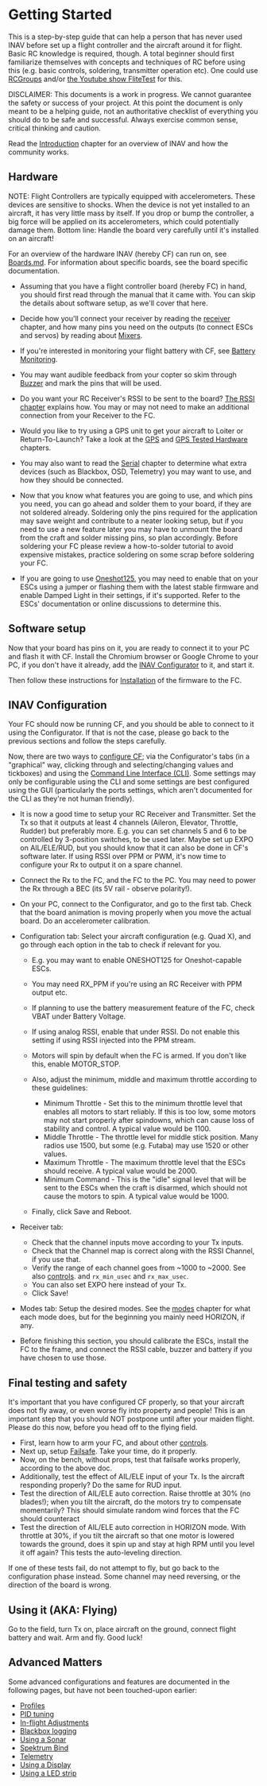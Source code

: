 # Getting Started

This is a step-by-step guide that can help a person that has never used INAV before set up a flight controller and the aircraft around it for flight. Basic RC knowledge is required, though. A total beginner should first familiarize themselves with concepts and techniques of RC before using this (e.g. basic controls, soldering, transmitter operation etc). One could use [RCGroups](http://www.rcgroups.com/forums/index.php) and/or [the Youtube show FliteTest](https://www.youtube.com/user/flitetest) for this.

DISCLAIMER: This documents is a work in progress. We cannot guarantee the safety or success of your project. At this point the document is only meant to be a helping guide, not an authoritative checklist of everything you should do to be safe and successful. Always exercise common sense, critical thinking and caution.

Read the [Introduction](Introduction.md) chapter for an overview of INAV and how the community works.

## Hardware

NOTE: Flight Controllers are typically equipped with accelerometers. These devices are sensitive to shocks. When the device is not yet installed  to an aircraft, it has very little mass by itself. If you drop or bump the controller, a big force will be applied on its accelerometers, which could potentially damage them. Bottom line: Handle the board very carefully until it's installed on an aircraft!

For an overview of the hardware INAV (hereby CF) can run on, see [Boards.md](Boards.md). For information about specific boards, see the board specific documentation.

* Assuming that you have a flight controller board (hereby FC) in hand, you should first read through the manual that it came with. You can skip the details about software setup, as we'll cover that here.

* Decide how you'll connect your receiver by reading the [receiver](Rx.md) chapter, and how many pins you need on the outputs (to connect ESCs and servos) by reading about [Mixers](Mixer.md).

* If you're interested in monitoring your flight battery with CF, see [Battery Monitoring](Battery.md).

* You may want audible feedback from your copter so skim through [Buzzer](Buzzer.md) and mark the pins that will be used.

* Do you want your RC Receiver's RSSI to be sent to the board? [The RSSI chapter](Rssi.md) explains how. You may or may not need to make an additional connection from your Receiver to the FC.

* Would you like to try using a GPS unit to get your aircraft to Loiter or Return-To-Launch? Take a look at the [GPS](Gps.md) and [GPS Tested Hardware](Gps.md#hardware) chapters.

* You may also want to read the [Serial](Serial.md) chapter to determine what extra devices (such as Blackbox, OSD, Telemetry) you may want to use, and how they should be connected.

* Now that you know what features you are going to use, and which pins you need, you can go ahead and solder them to your board, if they are not soldered already. Soldering only the pins required for the application may save weight and contribute to a neater looking setup, but if you need to use a new feature later you may have to unmount the board from the craft and solder missing pins, so plan accordingly.  Before soldering your FC please review a how-to-solder tutorial to avoid expensive mistakes, practice soldering on some scrap before soldering your FC.

* If you are going to use [Oneshot125](Oneshot.md), you may need to enable that on your ESCs using a jumper or flashing them with the latest stable firmware and enable Damped Light in their settings, if it's supported. Refer to the ESCs' documentation or online discussions to determine this.

## Software setup

Now that your board has pins on it, you are ready to connect it to your PC and flash it with CF. Install the Chromium browser or Google Chrome to your PC, if you don't have it already, add the [INAV Configurator](https://chrome.google.com/webstore/detail/cleanflight-configurator/enacoimjcgeinfnnnpajinjgmkahmfgb) to it, and start it.

Then follow these instructions for [Installation](Installation.md) of the firmware to the FC.

## INAV Configuration

Your FC should now be running CF, and you should be able to connect to it using the Configurator. If that is not the case, please go back to the previous sections and follow the steps carefully.

<!--- This next paragraph should probably contain less info, as this info already exists in Configuration.md -->
Now, there are two ways to [configure CF](Configuration.md); via  the Configurator's tabs (in a "graphical" way, clicking through and selecting/changing values and tickboxes) and using the [Command Line Interface (CLI)](Cli.md). Some settings may only be configurable using the CLI and some settings are best configured using the GUI (particularly the ports settings, which aren't documented for the CLI as they're not human friendly).

* It is now a good time to setup your RC Receiver and Transmitter. Set the Tx so that it outputs at least 4 channels (Aileron, Elevator, Throttle, Rudder) but preferably more. E.g. you can set channels 5 and 6 to be controlled by 3-position switches, to be used later. Maybe set up EXPO on AIL/ELE/RUD, but you should know that it can also be done in CF's software later. If using RSSI over PPM or PWM, it's now time to configure your Rx to output it on a spare channel.

* Connect the Rx to the FC, and the FC to the PC. You may need to power the Rx through a BEC (its 5V rail - observe polarity!).

* On your PC, connect to the Configurator, and go to the first tab. Check that the board animation is moving properly when you move the actual board. Do an accelerometer calibration.

* Configuration tab: Select your aircraft configuration (e.g. Quad X), and go through each option in the tab to check if relevant for you.

  * E.g. you may want to enable ONESHOT125 for Oneshot-capable ESCs.
  * You may need RX_PPM if you're using an RC Receiver with PPM output etc.
  * If planning to use the battery measurement feature of the FC, check VBAT under Battery Voltage.
  * If using analog RSSI, enable that under RSSI. Do not enable this setting if using RSSI injected into the PPM stream.
  * Motors will spin by default when the FC is armed. If you don't like this, enable MOTOR_STOP.
  * Also, adjust the minimum, middle and maximum throttle according to these guidelines:

    * Minimum Throttle - Set this to the minimum throttle level that enables all motors to start reliably. If this is too low, some motors may not start properly after spindowns, which can cause loss of stability and control. A typical value would be 1100.
    * Middle Throttle - The throttle level for middle stick position. Many radios use 1500, but some (e.g. Futaba) may use 1520 or other values.
    * Maximum Throttle - The maximum throttle level that the ESCs should receive. A typical value would be 2000.
    * Minimum Command - This is the "idle" signal level that will be sent to the ESCs when the craft is disarmed, which should not cause the motors to spin. A typical value would be 1000.
  * Finally, click Save and Reboot.

* Receiver tab:
    * Check that the channel inputs move according to your Tx inputs.
    * Check that the Channel map is correct along with the RSSI Channel, if you use that.
    * Verify the range of each channel goes from ~1000 to ~2000.  See also [controls](Controls.md). and `rx_min_usec` and `rx_max_usec`.
    * You can also set EXPO here instead of your Tx.
    * Click Save!
* Modes tab: Setup the desired modes. See the [modes](Modes.md) chapter for what each mode does, but for the beginning you mainly need HORIZON, if any.

* Before finishing this section, you should calibrate the ESCs, install the FC to the frame, and connect the RSSI cable, buzzer and battery if you have chosen to use those.

## Final testing and safety

It's important that you have configured CF properly, so that your aircraft does not fly away, or even worse fly into property and people! This is an important step that you should NOT postpone until after your maiden flight. Please do this now, before you head off to the flying field.

* First, learn how to arm your FC, and about other [controls](Controls.md).
* Next up, setup [Failsafe](Failsafe.md). Take your time, do it properly.
* Now, on the bench, without props, test that failsafe works properly, according to the above doc.
* Additionally, test the effect of AIL/ELE input of your Tx. Is the aircraft responding properly? Do the same for RUD input.
* Test the direction of AIL/ELE auto correction. Raise throttle at 30% (no blades!); when you tilt the aircraft, do the motors try to compensate momentarily? This should simulate random wind forces that the FC should counteract
* Test the direction of AIL/ELE auto correction in HORIZON mode. With throttle at 30%, if you tilt the aircraft so that one motor is lowered towards the ground, does it spin up and stay at high RPM until you level it off again? This tests the auto-leveling direction.

If one of these tests fail, do not attempt to fly, but go back to the configuration phase instead. Some channel may need reversing, or the direction of the board is wrong.


## Using it (AKA: Flying)

Go to the field, turn Tx on, place aircraft on the ground, connect flight battery and wait. Arm and fly. Good luck!

## Advanced Matters

Some advanced configurations and features are documented in the following pages, but have not been touched-upon earlier:

* [Profiles](Profiles.md)
* [PID tuning](PID%20tuning.md)
* [In-flight Adjustments](Inflight%20Adjustments.md)
* [Blackbox logging](Blackbox.md)
* [Using a Sonar](Sonar.md)
* [Spektrum Bind](Spektrum%20bind.md)
* [Telemetry](Telemetry.md)
* [Using a Display](Display.md)
* [Using a LED strip](LedStrip.md)
